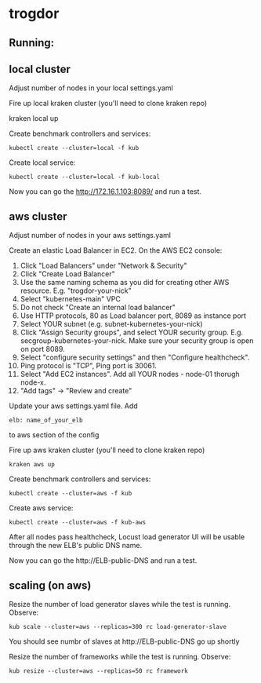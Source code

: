 # trogdor

## Running:

## local cluster
Adjust number of nodes in your local settings.yaml

Fire up local kraken cluster (you'll need to clone kraken repo)

   kraken local up

Create benchmark controllers and services:

    kubectl create --cluster=local -f kub

Create local service:
 
    kubectl create --cluster=local -f kub-local

Now you can go the http://172.16.1.103:8089/ and run a test.

## aws cluster

Adjust number of nodes in your aws settings.yaml

Create an elastic Load Balancer in EC2. On the AWS EC2 console:

1. Click "Load Balancers" under "Network & Security"
2. Click "Create Load Balancer"
3. Use the same naming schema as you did for creating other AWS resource. E.g. "trogdor-your-nick"
4. Select "kubernetes-main" VPC
5. Do not check "Create an internal load balancer"
6. Use HTTP protocols, 80 as Load balancer port, 8089 as instance port
7. Select YOUR subnet (e.g. subnet-kubernetes-your-nick)
8. Click "Assign Security groups", and select YOUR security group. E.g. secgroup-kubernetes-your-nick. Make sure your security group is open on port 8089.
9. Select "configure security settings" and then "Configure healthcheck". 
10. Ping protocol is "TCP", Ping port is 30061. 
11. Select "Add EC2 instances". Add all YOUR nodes - node-01 thorugh node-x.
12. "Add tags" -> "Review and create"

Update your aws settings.yaml file. Add

    elb: name_of_your_elb

to aws section of the config

Fire up aws kraken cluster (you'll need to clone kraken repo)

    kraken aws up

Create benchmark controllers and services:

    kubectl create --cluster=aws -f kub

Create aws service:
 
    kubectl create --cluster=aws -f kub-aws
    
After all nodes pass healthcheck, Locust load generator UI will be usable through the new ELB's public DNS name.

Now you can go the http://ELB-public-DNS and run a test.

## scaling (on aws)
Resize the number of load generator slaves while the test is running. Observe:

    kub scale --cluster=aws --replicas=300 rc load-generator-slave

You should see numbr of slaves at http://ELB-public-DNS go up shortly

Resize the number of frameworks while the test is running. Observe:

    kub resize --cluster=aws --replicas=50 rc framework
